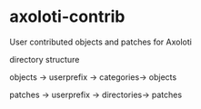 # axoloti-contrib
User contributed objects and patches for Axoloti

directory structure

objects -> userprefix -> categories-> objects

patches -> userprefix -> directories-> patches
